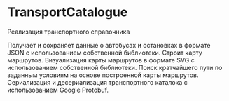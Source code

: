 # TransportCatalogue

Реализация транспортного справочника

Получает и сохраняет данные о автобусах и остановках в формате JSON с использованием собственной библиотеки.
Строит карту маршрутов. 
Визуализация карты маршрутов в формате SVG с использованием собственной библиотеки.
Поиск кратчайшего пути по заданным условиям на основе построенной карты маршрутов.
Сериализация и десериализация транспортного каталока с использованием Google Protobuf.
